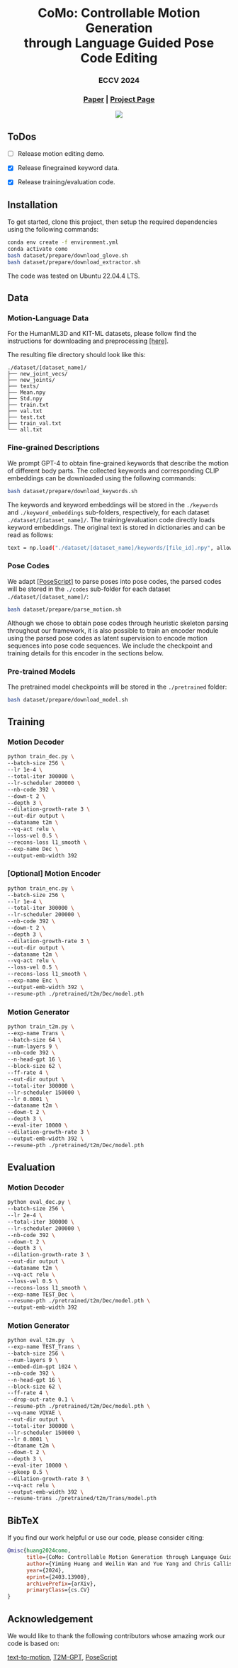<p align="center">
  <h1 align="center">CoMo: Controllable Motion Generation<br> through Language Guided Pose Code Editing</h1>
  <h3 align="center">ECCV 2024</h3>
  <h3 align="center"><a href="https://arxiv.org/abs/2403.13900">Paper</a> | <a href="https://yh2371.github.io/como/">Project Page</a> </h3>
  <div align="center"></div>
</p>

<div align="center">
  <img src="assets/como_teaser.gif" />
</div>

## ToDos

- [ ] Release motion editing demo.

- [x] Release finegrained keyword data.

- [x] Release training/evaluation code. 

## Installation

To get started, clone this project, then setup the required dependencies using the following commands:

```bash
conda env create -f environment.yml
conda activate como
bash dataset/prepare/download_glove.sh
bash dataset/prepare/download_extractor.sh
```

The code was tested on Ubuntu 22.04.4 LTS.

## Data

### Motion-Language Data

For the HumanML3D and KIT-ML datasets, please follow find the instructions for downloading and preprocessing [[here]](https://github.com/EricGuo5513/HumanML3D).   

The resulting file directory should look like this:  
```
./dataset/[dataset_name]/
├── new_joint_vecs/
├── new_joints/
├── texts/
├── Mean.npy 
├── Std.npy 
├── train.txt
├── val.txt
├── test.txt
├── train_val.txt
└── all.txt
```

### Fine-grained Descriptions

We prompt GPT-4 to obtain fine-grained keywords that describe the motion of different body parts. The collected keywords and corresponding CLIP embeddings can be downloaded using the following commands:

```bash
bash dataset/prepare/download_keywords.sh
```

The keywords and keyword embeddings will be stored in the `./keywords` and `./keyword_embeddings` sub-folders, respectively, for each dataset `./dataset/[dataset_name]/`. The training/evaluation code directly loads keyword embeddings. The original text is stored in dictionaries and can be read as follows: 

```bash
text = np.load("./dataset/[dataset_name]/keywords/[file_id].npy", allow_pickle = True).item()
```

### Pose Codes

We adapt [[PoseScript]](https://github.com/EricGuo5513/HumanML3D) to parse poses into pose codes, the parsed codes will be stored in the `./codes` sub-folder for each dataset `./dataset/[dataset_name]/`:

```bash
bash dataset/prepare/parse_motion.sh
```

Although we chose to obtain pose codes through heuristic skeleton parsing throughout our framework, it is also possible to train an encoder module using the parsed pose codes as latent supervision to encode motion sequences into pose code sequences. We include the checkpoint and training details for this encoder in the sections below.

### Pre-trained Models 

The pretrained model checkpoints will be stored in the `./pretrained` folder:

```bash
bash dataset/prepare/download_model.sh
```

## Training

### Motion Decoder 

```bash
python train_dec.py \
--batch-size 256 \
--lr 1e-4 \
--total-iter 300000 \
--lr-scheduler 200000 \
--nb-code 392 \
--down-t 2 \
--depth 3 \
--dilation-growth-rate 3 \
--out-dir output \
--dataname t2m \
--vq-act relu \
--loss-vel 0.5 \
--recons-loss l1_smooth \
--exp-name Dec \
--output-emb-width 392
```

### [Optional] Motion Encoder

```bash
python train_enc.py \
--batch-size 256 \
--lr 1e-4 \
--total-iter 300000 \
--lr-scheduler 200000 \
--nb-code 392 \
--down-t 2 \
--depth 3 \
--dilation-growth-rate 3 \
--out-dir output \
--dataname t2m \
--vq-act relu \
--loss-vel 0.5 \
--recons-loss l1_smooth \
--exp-name Enc \
--output-emb-width 392 \
--resume-pth ./pretrained/t2m/Dec/model.pth
```

### Motion Generator

```bash
python train_t2m.py \
--exp-name Trans \
--batch-size 64 \
--num-layers 9 \ 
--nb-code 392 \
--n-head-gpt 16 \ 
--block-size 62 \
--ff-rate 4 \ 
--out-dir output \
--total-iter 300000 \
--lr-scheduler 150000 \
--lr 0.0001 \
--dataname t2m \
--down-t 2 \
--depth 3 \
--eval-iter 10000 \
--dilation-growth-rate 3 \
--output-emb-width 392 \
--resume-pth ./pretrained/t2m/Dec/model.pth 
```

## Evaluation

### Motion Decoder

```bash
python eval_dec.py \
--batch-size 256 \
--lr 2e-4 \
--total-iter 300000 \
--lr-scheduler 200000 \
--nb-code 392 \
--down-t 2 \
--depth 3 \
--dilation-growth-rate 3 \
--out-dir output \
--dataname t2m \
--vq-act relu \
--loss-vel 0.5 \
--recons-loss l1_smooth \
--exp-name TEST_Dec \
--resume-pth ./pretrained/t2m/Dec/model.pth \
--output-emb-width 392
```

### Motion Generator

```bash
python eval_t2m.py  \
--exp-name TEST_Trans \
--batch-size 256 \
--num-layers 9 \
--embed-dim-gpt 1024 \
--nb-code 392 \
--n-head-gpt 16 \
--block-size 62 \
--ff-rate 4 \
--drop-out-rate 0.1 \
--resume-pth ./pretrained/t2m/Dec/model.pth \
--vq-name VQVAE \
--out-dir output \
--total-iter 300000 \
--lr-scheduler 150000 \
--lr 0.0001 \
--dtaname t2m \
--down-t 2 \
--depth 3 \
--eval-iter 10000 \
--pkeep 0.5 \
--dilation-growth-rate 3 \
--vq-act relu \
--output-emb-width 392 \
--resume-trans ./pretrained/t2m/Trans/model.pth
```

## BibTeX
If you find our work helpful or use our code, please consider citing:
```bibtex
@misc{huang2024como,
      title={CoMo: Controllable Motion Generation through Language Guided Pose Code Editing}, 
      author={Yiming Huang and Weilin Wan and Yue Yang and Chris Callison-Burch and Mark Yatskar and Lingjie Liu},
      year={2024},
      eprint={2403.13900},
      archivePrefix={arXiv},
      primaryClass={cs.CV}
}
```

## Acknowledgement

We would like to thank the following contributors whose amazing work our code is based on:

[text-to-motion](https://github.com/EricGuo5513/text-to-motion), [T2M-GPT](https://github.com/Mael-zys/T2M-GPT), [PoseScript](https://github.com/naver/posescript)
